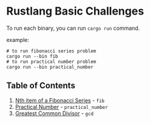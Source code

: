 # Rustlang Basic Challenges

To run each binary, you can run `cargo run` command.

example:

```shell
# to run fibonacci series problem
cargo run --bin fib
# to run practical number problem
cargo run --bin practical_number
```

## Table of Contents

1. [Nth item of a Fibonacci Series](src/fib.rs) - `fib`
2. [Practical Number](src/practical_number.rs) - `practical_number`
3. [Greatest Common Divisor](src/gcd.rs) - `gcd`
